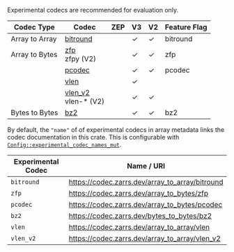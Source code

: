Experimental codecs are recommended for evaluation only.

| Codec Type     | Codec                    | ZEP | V3      | V2      | Feature Flag |
| -------------- | ------------------------ | --- | ------- | ------- | ------------ |
| Array to Array | [bitround]               |     | &check; | &check; | bitround     |
| Array to Bytes | [zfp]<br>zfpy (V2)       |     | &check; | &check; | zfp          |
|                | [pcodec]                 |     | &check; | &check; | pcodec       |
|                | [vlen]                   |     | &check; |         |              |
|                | [vlen_v2]<br>vlen-* (V2) |     | &check; | &check; |              |
| Bytes to Bytes | [bz2]                    |     | &check; | &check; | bz2          |

[bitround]: (crate::array::codec::array_to_array::bitround)
[zfp]: crate::array::codec::array_to_bytes::zfp
[pcodec]: crate::array::codec::array_to_bytes::pcodec
[bz2]: crate::array::codec::bytes_to_bytes::bz2
[vlen]: crate::array::codec::array_to_bytes::vlen
[vlen_v2]: crate::array::codec::array_to_bytes::vlen_v2

By default, the `"name"` of of experimental codecs in array metadata links the codec documentation in this crate.
This is configurable with [`Config::experimental_codec_names_mut`](config::Config::experimental_codec_names_mut).

| Experimental Codec | Name / URI                                         |
| ------------------ | -------------------------------------------------- |
| `bitround`         | <https://codec.zarrs.dev/array_to_array/bitround>  |
| `zfp`              | <https://codec.zarrs.dev/array_to_bytes/zfp>       |
| `pcodec`           | <https://codec.zarrs.dev/array_to_bytes/pcodec>    |
| `bz2`              | <https://codec.zarrs.dev/bytes_to_bytes/bz2>       |
| `vlen`             | <https://codec.zarrs.dev/array_to_array/vlen>      |
| `vlen_v2`          | <https://codec.zarrs.dev/array_to_array/vlen_v2>   |
